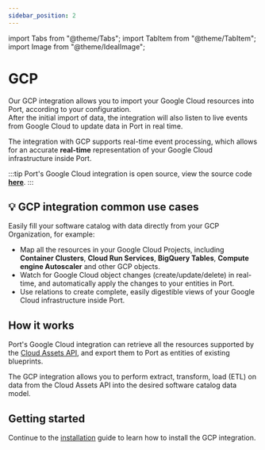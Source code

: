 ```yaml
---
sidebar_position: 2
---
```


import Tabs from "@theme/Tabs";
import TabItem from "@theme/TabItem";
import Image from "@theme/IdealImage";

# GCP

Our GCP integration allows you to import your Google Cloud resources into Port, according to your configuration.  
After the initial import of data, the integration will also listen to live events from Google Cloud to update data in Port in real time.  

The integration with GCP supports real-time event processing, which allows for an accurate **real-time** representation of your Google Cloud infrastructure inside Port.

:::tip
Port's Google Cloud integration is open source, view the source code [**here**](https://github.com/port-labs/ocean/tree/main/integrations/gcp).
:::

## 💡 GCP integration common use cases

Easily fill your software catalog with data directly from your GCP Organization, for example:  

- Map all the resources in your Google Cloud Projects, including **Container Clusters**, **Cloud Run Services**, **BigQuery Tables**, **Compute engine Autoscaler** and other GCP objects.
- Watch for Google Cloud object changes (create/update/delete) in real-time, and automatically apply the changes to your entities in Port.
- Use relations to create complete, easily digestible views of your Google Cloud infrastructure inside Port.

## How it works

Port's Google Cloud integration can retrieve all the resources supported by the [Cloud Assets API](https://cloud.google.com/asset-inventory/docs/supported-asset-types), and export them to Port as entities of existing blueprints.

The GCP integration allows you to perform extract, transform, load (ETL) on data from the Cloud Assets API into the desired software catalog data model.

## Getting started

Continue to the [installation](./installation.md) guide to learn how to install the GCP integration.
